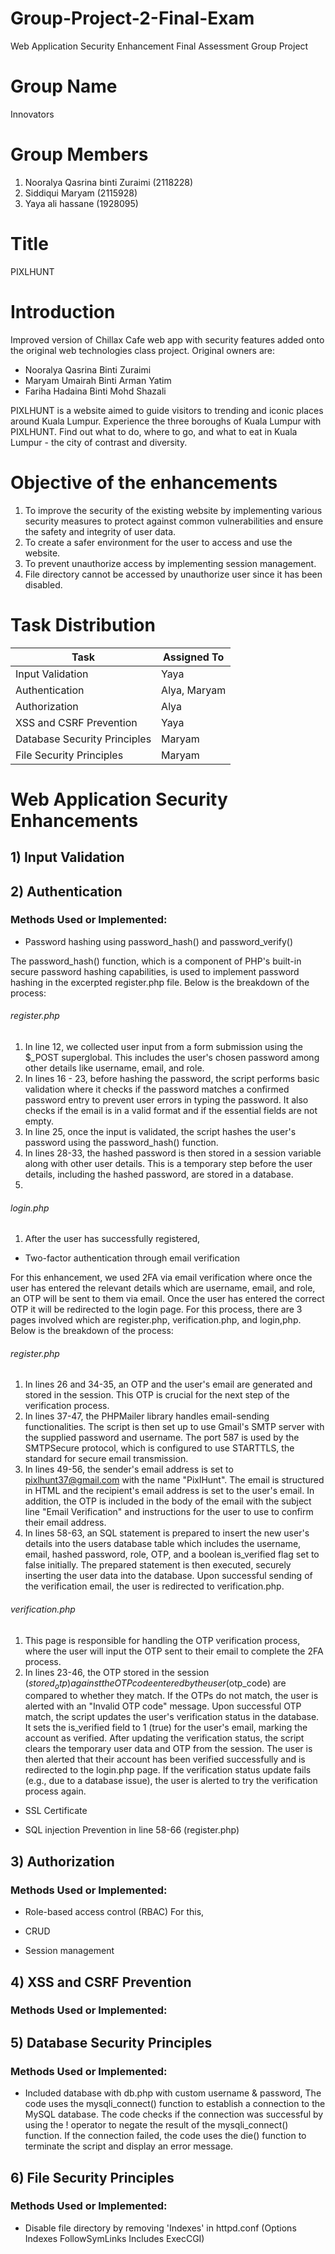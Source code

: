 # Group-Project-2-Final-Exam
Web Application Security Enhancement Final Assessment Group Project

# Group Name
Innovators

# Group Members
1. Nooralya Qasrina binti Zuraimi (2118228)
2. Siddiqui Maryam (2115928)
3. Yaya ali hassane (1928095)

# Title
PIXLHUNT

# Introduction
Improved version of Chillax Cafe web app with security features added onto the original web technologies class project.
Original owners are:

* Nooralya Qasrina Binti Zuraimi 
* Maryam Umairah Binti Arman Yatim 
* Fariha Hadaina Binti Mohd Shazali

PIXLHUNT is a website aimed to guide visitors to trending and iconic places around Kuala Lumpur. Experience the three boroughs of Kuala Lumpur with PIXLHUNT. Find out what to do, where to go, and what to eat in Kuala Lumpur - the city of contrast and diversity.


# Objective of the enhancements
1. To improve the security of the existing website by implementing various security measures to protect against common vulnerabilities and ensure the safety and integrity of user data.
2. To create a safer environment for the user to access and use the website.
3. To prevent unauthorize access by implementing session management.
4. File directory cannot be accessed by unauthorize user since it has been disabled.

# Task Distribution

| Task                          | Assigned To       |
|-------------------------------|-------------------|
| Input Validation    | Yaya             |
| Authentication        | Alya, Maryam               |
| Authorization | Alya           |
| XSS and CSRF Prevention           | Yaya              |
| Database Security Principles     | Maryam             |
| File Security Principles              | Maryam               |

# Web Application Security Enhancements
<h2> 1) Input Validation </h2>




<h2> 2) Authentication </h2>
<h3> Methods Used or Implemented: </h3>
   
* Password hashing using password_hash() and password_verify() <br>
   
The password_hash() function, which is a component of PHP's built-in secure password hashing capabilities, is used to implement password hashing in the excerpted register.php file. Below is the breakdown of the process:

<h6>register.php</h6>

1) In line 12, we collected user input from a form submission using the $_POST superglobal. This includes the user's chosen password among other details like username, email, and role. 
2) In lines 16 - 23, before hashing the password, the script performs basic validation where it checks if the password matches a confirmed password entry to prevent user errors in typing the password. It also checks if the email is in a valid format and if the essential fields are not empty. 
3) In line 25, once the input is validated, the script hashes the user's password using the password_hash() function. 
4) In lines 28-33, the hashed password is then stored in a session variable along with other user details. This is a temporary step before the user details, including the hashed password, are stored in a database.
5) 

<h6>login.php</h6>

1) After the user has successfully registered, 


* Two-factor authentication through email verification <br>
   
For this enhancement, we used 2FA via email verification where once the user has entered the relevant details which are username, email, and role, an OTP will be sent to them via email. Once the user has entered the correct OTP it will be redirected to the login page. For this process, there are 3 pages involved which are register.php, verification.php, and login,php. Below is the breakdown of the process:

<h6>register.php</h6>

1) In lines 26 and 34-35, an OTP and the user's email are generated and stored in the session. This OTP is crucial for the next step of the verification process.
2) In lines 37-47, the PHPMailer library handles email-sending functionalities. The script is then set up to use Gmail's SMTP server with the supplied  password and username. The port 587 is used by the SMTPSecure protocol, which is configured to use STARTTLS, the standard for secure email transmission.
3) In lines 49-56, the sender's email address is set to pixlhunt37@gmail.com with the name "PixlHunt". The email is structured in HTML and the recipient's email address is set to the user's email. In addition, the OTP is included in the body of the email with the subject line "Email Verification" and instructions for the user to use to confirm their email address.
4) In lines 58-63, an SQL statement is prepared to insert the new user's details into the users database table which includes the username, email, hashed password, role, OTP, and a boolean is_verified flag set to false initially. The prepared statement is then executed, securely inserting the user data into the database. Upon successful sending of the verification email, the user is redirected to verification.php.
      
<h6> verification.php </h6>

1) This page is responsible for handling the OTP verification process, where the user will input the OTP sent to their email to complete the 2FA process.
2) In lines 23-46, the OTP stored in the session ($stored_otp) against the OTP code entered by the user ($otp_code) are compared to whether they match. If the OTPs do not match, the user is alerted with an "Invalid OTP code" message. Upon successful OTP match, the script updates the user's verification status in the database. It sets the is_verified field to 1 (true) for the user's email, marking the account as verified. After updating the verification status, the script clears the temporary user data and OTP from the session. The user is then alerted that their account has been verified successfully and is redirected to the login.php page. If the verification status update fails (e.g., due to a database issue), the user is alerted to try the verification process again.

* SSL Certificate


  
* SQL injection Prevention in line 58-66 (register.php)

  



<h2> 3) Authorization </h2>
<h3> Methods Used or Implemented: </h3>
  
* Role-based access control (RBAC)
For this,
  
* CRUD
* Session management



<h2> 4) XSS and CSRF Prevention </h2>
<h3> Methods Used or Implemented: </h3>

<h2> 5) Database Security Principles </h2>
<h3> Methods Used or Implemented: </h3>

* Included database with db.php with custom username & password, The code uses the mysqli_connect() function to establish a connection to the MySQL database. The code checks if the connection was successful by using the ! operator to negate the result of the mysqli_connect() function. If the connection failed, the code uses the die() function to terminate the script and display an error message.


<h2> 6) File Security Principles </h2>
<h3> Methods Used or Implemented: </h3>

* Disable file directory by removing 'Indexes' in httpd.conf (Options Indexes FollowSymLinks Includes ExecCGI)
  
   
